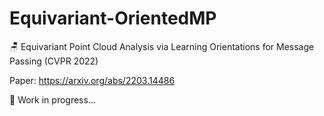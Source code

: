 # Equivariant-OrientedMP
:chair: Equivariant Point Cloud Analysis via Learning Orientations for Message Passing (CVPR 2022)

Paper: https://arxiv.org/abs/2203.14486

:construction: Work in progress...
